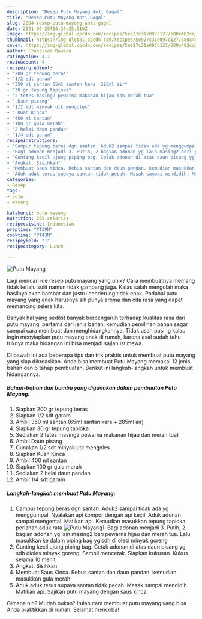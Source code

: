 ```yaml
---
description: "Resep Putu Mayang Anti Gagal"
title: "Resep Putu Mayang Anti Gagal"
slug: 2004-resep-putu-mayang-anti-gagal
date: 2021-06-25T16:36:25.516Z
image: https://img-global.cpcdn.com/recipes/5ee27c31e097c127/680x482cq70/putu-mayang-foto-resep-utama.jpg
thumbnail: https://img-global.cpcdn.com/recipes/5ee27c31e097c127/680x482cq70/putu-mayang-foto-resep-utama.jpg
cover: https://img-global.cpcdn.com/recipes/5ee27c31e097c127/680x482cq70/putu-mayang-foto-resep-utama.jpg
author: Francisco Dawson
ratingvalue: 4.7
reviewcount: 4
recipeingredient:
- "200 gr tepung beras"
- "1/2 sdt garam"
- "350 ml santan 65ml santan kara  285ml air"
- "30 gr tepung tapioka"
- "2 tetes masing2 pewarna makanan hijau dan merah tua"
- " Daun pisang"
- "1/2 sdt minyak utk mengoles"
- " Kuah Kinca"
- "400 ml santan"
- "100 gr gula merah"
- "2 helai daun pandan"
- "1/4 sdt garam"
recipeinstructions:
- "Campur tepung beras dgn santan. Aduk2 sampai tidak ada yg menggumpal. Nyalakan api kompor dengan api kecil. Aduk adonan sampai mengental. Matikan api. Kemudian masukkan tepung tapioka perlahan,aduk rata"
- "Bagi adonan menjadi 3. Putih, 2 bagian adonan yg lain masing2 beri pewarna hijau dan merah tua. Lalu masukkan ke dalam piping bag yg sdh di olesi minyak goreng"
- "Gunting kecil ujung piping bag. Cetak adonan di atas daun pisang yg sdh dioles minyak goreng. Sambil mencetak. Siapkan kukusan. Kukus selama 10 menit"
- "Angkat. Sisihkan"
- "Membuat Saus Kinca. Rebus santan dan daun pandan. kemudian masukkan gula merah"
- "Aduk aduk terus supaya santan tidak pecah. Masak sampai mendidih. Matikan api. Sajikan putu mayang dengan saus kinca"
categories:
- Resep
tags:
- putu
- mayang

katakunci: putu mayang 
nutrition: 265 calories
recipecuisine: Indonesian
preptime: "PT39M"
cooktime: "PT43M"
recipeyield: "1"
recipecategory: Lunch

---
```



![Putu Mayang](https://img-global.cpcdn.com/recipes/5ee27c31e097c127/680x482cq70/putu-mayang-foto-resep-utama.jpg)

Lagi mencari ide resep putu mayang yang unik? Cara membuatnya memang tidak terlalu sulit namun tidak gampang juga. Kalau salah mengolah maka hasilnya akan hambar dan justru cenderung tidak enak. Padahal putu mayang yang enak harusnya sih punya aroma dan cita rasa yang dapat memancing selera kita.



Banyak hal yang sedikit banyak berpengaruh terhadap kualitas rasa dari putu mayang, pertama dari jenis bahan, kemudian pemilihan bahan segar sampai cara membuat dan menghidangkannya. Tidak usah pusing kalau ingin menyiapkan putu mayang enak di rumah, karena asal sudah tahu triknya maka hidangan ini bisa menjadi sajian istimewa.


Di bawah ini ada beberapa tips dan trik praktis untuk membuat putu mayang yang siap dikreasikan. Anda bisa membuat Putu Mayang memakai 12 jenis bahan dan 6 tahap pembuatan. Berikut ini langkah-langkah untuk membuat hidangannya.

<!--inarticleads1-->

##### Bahan-bahan dan bumbu yang digunakan dalam pembuatan Putu Mayang:

1. Siapkan 200 gr tepung beras
1. Siapkan 1/2 sdt garam
1. Ambil 350 ml santan (65ml santan kara + 285ml air)
1. Siapkan 30 gr tepung tapioka
1. Sediakan 2 tetes masing2 pewarna makanan hijau dan merah tua)
1. Ambil  Daun pisang
1. Gunakan 1/2 sdt minyak utk mengoles
1. Siapkan  Kuah Kinca
1. Ambil 400 ml santan
1. Siapkan 100 gr gula merah
1. Sediakan 2 helai daun pandan
1. Ambil 1/4 sdt garam




<!--inarticleads2-->

##### Langkah-langkah membuat Putu Mayang:

1. Campur tepung beras dgn santan. Aduk2 sampai tidak ada yg menggumpal. Nyalakan api kompor dengan api kecil. Aduk adonan sampai mengental. Matikan api. Kemudian masukkan tepung tapioka perlahan,aduk rata
<img src="//assets-global.cpcdn.com/assets/icons/button_play-2c75c40dde080a61004c1f40b05d8f140eaff45d7e9e6481dc71c63d2e7c4909.png" alt="Putu Mayang">1. Bagi adonan menjadi 3. Putih, 2 bagian adonan yg lain masing2 beri pewarna hijau dan merah tua. Lalu masukkan ke dalam piping bag yg sdh di olesi minyak goreng
1. Gunting kecil ujung piping bag. Cetak adonan di atas daun pisang yg sdh dioles minyak goreng. Sambil mencetak. Siapkan kukusan. Kukus selama 10 menit
1. Angkat. Sisihkan
1. Membuat Saus Kinca. Rebus santan dan daun pandan. kemudian masukkan gula merah
1. Aduk aduk terus supaya santan tidak pecah. Masak sampai mendidih. Matikan api. Sajikan putu mayang dengan saus kinca




Gimana nih? Mudah bukan? Itulah cara membuat putu mayang yang bisa Anda praktikkan di rumah. Selamat mencoba!
